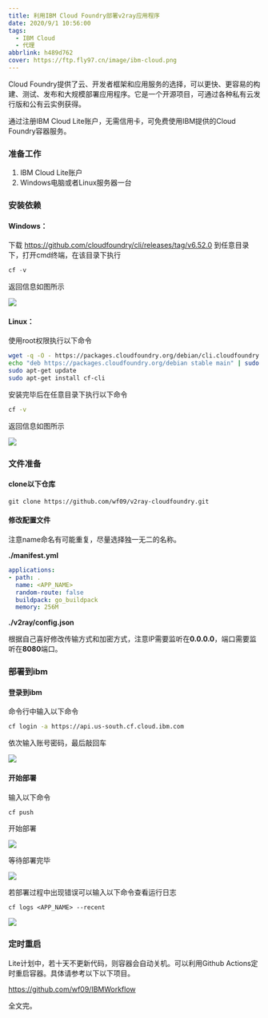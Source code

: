 ```yaml
---
title: 利用IBM Cloud Foundry部署v2ray应用程序
date: 2020/9/1 10:56:00
tags:
  - IBM Cloud 
  - 代理
abbrlink: h489d762
cover: https://ftp.fly97.cn/image/ibm-cloud.png
---
```


Cloud Foundry提供了云、开发者框架和应用服务的选择，可以更快、更容易的构建、测试、发布和大规模部署应用程序。它是一个开源项目，可通过各种私有云发行版和公有云实例获得。

通过注册IBM Cloud Lite账户，无需信用卡，可免费使用IBM提供的Cloud Foundry容器服务。

### 准备工作

1. IBM Cloud Lite账户
2. Windows电脑或者Linux服务器一台

### 安装依赖

#### Windows：

下载 https://github.com/cloudfoundry/cli/releases/tag/v6.52.0 到任意目录下，打开cmd终端，在该目录下执行

```powershell
cf -v
```

返回信息如图所示

![](https://ftp.fly97.cn/image/20200831215017.png)

#### Linux：

使用root权限执行以下命令

```bash
wget -q -O - https://packages.cloudfoundry.org/debian/cli.cloudfoundry.org.key | sudo apt-key add -
echo "deb https://packages.cloudfoundry.org/debian stable main" | sudo tee /etc/apt/sources.list.d/cloudfoundry-cli.list
sudo apt-get update
sudo apt-get install cf-cli
```

安装完毕后在任意目录下执行以下命令

```bash
cf -v
```

返回信息如图所示

![](https://ftp.fly97.cn/image/20200831215456.png)

### 文件准备

#### clone以下仓库

```
git clone https://github.com/wf09/v2ray-cloudfoundry.git
```

#### 修改配置文件

注意name命名有可能重复，尽量选择独一无二的名称。

**./manifest.yml**

```yaml
applications:
- path: .
  name: <APP_NAME>
  random-route: false
  buildpack: go_buildpack
  memory: 256M
```

**./v2ray/config.json**

根据自己喜好修改传输方式和加密方式，注意IP需要监听在**0.0.0.0**，端口需要监听在**8080**端口。

### 部署到ibm

#### 登录到ibm

命令行中输入以下命令

```sh
cf login -a https://api.us-south.cf.cloud.ibm.com
```

依次输入账号密码，最后敲回车

![](https://ftp.fly97.cn/image/20200901102745.png)

#### 开始部署

输入以下命令

```bash
cf push
```

开始部署

![](https://ftp.fly97.cn/image/20200901103010.png)

等待部署完毕

![](https://ftp.fly97.cn/image/20200901103054.png)

若部署过程中出现错误可以输入以下命令查看运行日志

```
cf logs <APP_NAME> --recent
```

![](https://ftp.fly97.cn/image/20200901103521.png)

### 定时重启

Lite计划中，若十天不更新代码，则容器会自动关机。可以利用Github Actions定时重启容器。具体请参考以下以下项目。

https://github.com/wf09/IBMWorkflow

全文完。


